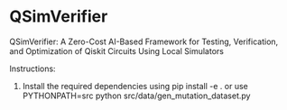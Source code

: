 # QSimVerifier
QSimVerifier: A Zero-Cost AI-Based Framework for Testing, Verification, and Optimization of Qiskit Circuits Using Local Simulators


Instructions:
1. Install the required dependencies using pip install -e . or use PYTHONPATH=src python src/data/gen_mutation_dataset.py
